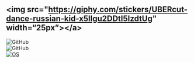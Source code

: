 <h2 class="code-line" data-line-start=0 data-line-end=1 ><a id="img_srchttpsgiphycomstickersUBERcutdancerussiankidx5lIgu2DDtI5IzdtUg_width25pxa_0"></a>&lt;img src=&quot;<a href="https://giphy.com/stickers/UBERcut-dance-russian-kid-x5lIgu2DDtI5IzdtUg">https://giphy.com/stickers/UBERcut-dance-russian-kid-x5lIgu2DDtI5IzdtUg</a>&quot; width=“25px”&gt;&lt;/a&gt;</h2>
<p class="has-line-data" data-line-start="2" data-line-end="5"><img src="https://img.shields.io/github/followers/AbdelhamidLarachi?style=social" alt="GitHub"><br>
<img src="https://img.shields.io/github/stars/AbdelhamidLarachi?style=social" alt="GitHub"><br>
<a href="https://www.linkedin.com/in/abdelhamid-larachi-2862a0206/"><img src="https://img.shields.io/badge/LinkedIn-0077B5?logo=linkedin" alt="OS"></a></p>
